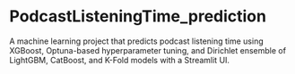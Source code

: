 # PodcastListeningTime_prediction
A machine learning project that predicts podcast listening time using XGBoost, Optuna-based hyperparameter tuning, and Dirichlet ensemble of LightGBM, CatBoost, and K-Fold models with a Streamlit UI.
